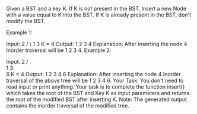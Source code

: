 Given a BST and a key K. If K is not present in the BST, Insert a new Node with a value equal to K into the BST. If K is already present in the BST, don't modify the BST.

Example 1:

Input:
     2
   /   \   1     3
K = 4
Output: 
1 2 3 4
Explanation: 
After inserting the node 4
Inorder traversal will be 1 2 3 4.
Example 2:

Input:
        2
      /   \
     1     3
             \
              6
K = 4
Output: 
1 2 3 4 6
Explanation: 
After inserting the node 4
Inorder traversal of the above tree will be 1 2 3 4 6.
Your Task:
You don't need to read input or print anything. Your task is to complete the function insert() which takes the root of the BST and Key K as input parameters and returns the root of the modified BST after inserting K. 
Note: The generated output contains the inorder traversal of the modified tree.